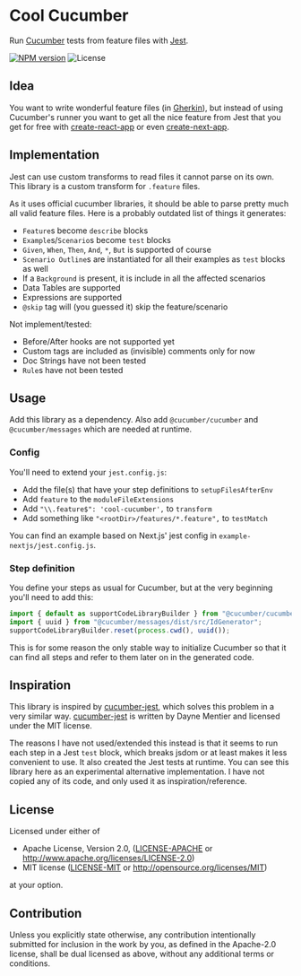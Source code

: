 # Cool Cucumber

Run [Cucumber] tests from feature files with [Jest].

[![NPM version](https://img.shields.io/npm/v/@thetc/cool-cucumber.svg?style=flat-square)](https://www.npmjs.com/package/@thetc/cool-cucumber)
![License](https://img.shields.io/npm/l/@thetc/cool-cucumber?style=flat-square)

[Cucumber]: https://cucumber.io/
[Jest]: https://jestjs.io/

## Idea

You want to write wonderful feature files (in [Gherkin]),
but instead of using Cucumber's runner
you want to get all the nice feature from Jest
that you get for free with [create-react-app] or even [create-next-app].

[Gherkin]: https://cucumber.io/docs/gherkin/reference/
[create-react-app]: https://create-react-app.dev/
[create-next-app]: https://nextjs.org/docs/api-reference/create-next-app

## Implementation

Jest can use custom transforms
to read files it cannot parse on its own.
This library is a custom transform for `.feature` files.

As it uses official cucumber libraries,
it should be able to parse pretty much all valid feature files.
Here is a probably outdated list of things it generates:

- `Feature`s become `describe` blocks
- `Example`s/`Scenario`s become `test` blocks
- `Given`, `When`, `Then`, `And`, `*`, `But` is supported of course
- `Scenario Outline`s are instantiated for all their examples as `test` blocks as well
- If a `Background` is present, it is include in all the affected scenarios
- Data Tables are supported
- Expressions are supported
- `@skip` tag will (you guessed it) skip the feature/scenario

Not implement/tested:

- Before/After hooks are not supported yet
- Custom tags are included as (invisible) comments only for now
- Doc Strings have not been tested
- `Rule`s have not been tested

## Usage

Add this library as a dependency.
Also add `@cucumber/cucumber` and `@cucumber/messages` which are needed at runtime.

### Config

You'll need to extend your `jest.config.js`:

- Add the file(s) that have your step definitions to `setupFilesAfterEnv`
- Add `feature` to the `moduleFileExtensions`
- Add `"\\.feature$": 'cool-cucumber',` to `transform`
- Add something like `"<rootDir>/features/*.feature",` to `testMatch`

You can find an example based on Next.js' jest config in `example-nextjs/jest.config.js`.

### Step definition

You define your steps as usual for Cucumber,
but at the very beginning you'll need to add this:

```ts
import { default as supportCodeLibraryBuilder } from "@cucumber/cucumber/lib/support_code_library_builder";
import { uuid } from "@cucumber/messages/dist/src/IdGenerator";
supportCodeLibraryBuilder.reset(process.cwd(), uuid());
```

This is for some reason the only stable way to initialize Cucumber
so that it can find all steps and refer to them later on
in the generated code.

## Inspiration

This library is inspired by [cucumber-jest],
which solves this problem in a very similar way.
[cucumber-jest] is written by Dayne Mentier and licensed under the MIT license.

The reasons I have not used/extended this instead is
that it seems to run each step in a Jest `test` block,
which breaks jsdom or at least makes it less convenient to use.
It also created the Jest tests at runtime.
You can see this library here as an experimental alternative implementation.
I have not copied any of its code, and only used it as inspiration/reference.

[cucumber-jest]: https://github.com/mainfraame/cucumber-jest


## License

Licensed under either of

 * Apache License, Version 2.0, ([LICENSE-APACHE](LICENSE-APACHE) or http://www.apache.org/licenses/LICENSE-2.0)
 * MIT license ([LICENSE-MIT](LICENSE-MIT) or http://opensource.org/licenses/MIT)

at your option.

## Contribution

Unless you explicitly state otherwise, any contribution intentionally
submitted for inclusion in the work by you, as defined in the Apache-2.0
license, shall be dual licensed as above, without any additional terms or
conditions.
